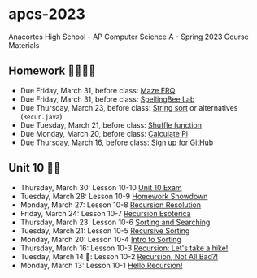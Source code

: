 # apcs-2023

Anacortes High School - AP Computer Science A - Spring 2023 Course Materials

## Homework 👩‍💻👨‍💻

- Due Friday, March 31, before class: [Maze FRQ](unit10/10-6.md#homework-maze-frq)
- Due Friday, March 31, before class: [SpellingBee Lab](unit10/lab02bee/README.md)
- Due Thursday, March 23, before class: [String sort](unit10/10-5.md#homework) or alternatives (`Recur.java`)
- Due Tuesday, March 21, before class: [Shuffle function](unit10/10-4.md#homework)
- Due Monday, March 20, before class: [Calculate Pi](unit10/10-2.md#homework)
- Due Thursday, March 16, before class: [Sign up for GitHub](unit10/10-1.md#homework-sign-up-for-github)

## Unit 10 🧑‍🏫

- Thursday, March 30: Lesson 10-10 [Unit 10 Exam](unit10/10-10.md)
- Tuesday, March 28: Lesson 10-9 [Homework Showdown](unit10/10-9.md)
- Monday, March 27: Lesson 10-8 [Recursion Resolution](unit10/10-8.md)
- Friday, March 24: Lesson 10-7 [Recursion Esoterica](unit10/10-7.md)
- Thursday, March 23: Lesson 10-6 [Sorting and Searching](unit10/10-6.md)
- Tuesday, March 21: Lesson 10-5 [Recursive Sorting](unit10/10-5.md)
- Monday, March 20: Lesson 10-4 [Intro to Sorting](unit10/10-4.md)
- Thursday, March 16: Lesson 10-3 [Recursion: Let's take a hike!](unit10/10-3.md)
- Tuesday, March 14 🥧: Lesson 10-2 [Recursion, Not All Bad?!](unit10/10-2.md)
- Monday, March 13: Lesson 10-1 [Hello Recursion!](unit10/10-1.md)

